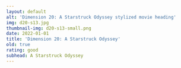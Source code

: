 ```yaml
---
layout: default
alt: 'Dimension 20: A Starstruck Odyssey stylized movie heading'
img: d20-s13.jpg
thumbnail-img: d20-s13-small.png
date: 2022-01-01
title: 'Dimension 20: A Starstruck Odyssey'
old: true
rating: good
subhead: A Starstruck Odyssey
---
```

